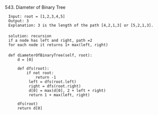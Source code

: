 543. Diameter of Binary Tree

    Input: root = [1,2,3,4,5]
    Output: 3
    Explanation: 3 is the length of the path [4,2,1,3] or [5,2,1,3].
    
####
    solution: recursion
    if a node has left and right, path =2
    for each node it returns 1+ max(left, right)
####
    def diameterOfBinaryTree(self, root):
        d = [0]

        def dfs(root):
            if not root:
                return -1
             left = dfs(root.left)
             right = dfs(root.right)
             d[0] = max(d[0], 2 + left + right)
             return 1 + max(left, right)

        dfs(root)
        return d[0]
